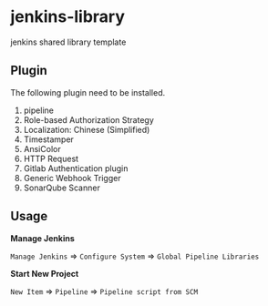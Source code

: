 # jenkins-library

jenkins shared library template

## Plugin

The following plugin need to be installed.

1. pipeline
2. Role-based Authorization Strategy
3. Localization: Chinese (Simplified)
4. Timestamper
5. AnsiColor
6. HTTP Request
7. Gitlab Authentication plugin
8. Generic Webhook Trigger
9. SonarQube Scanner

## Usage

**Manage Jenkins**

`Manage Jenkins` => `Configure System` => `Global Pipeline Libraries`

**Start New Project**

`New Item` => `Pipeline` => `Pipeline script from SCM`
